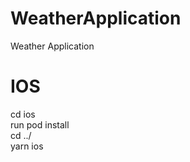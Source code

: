 # WeatherApplication
Weather Application

# IOS
cd ios </br>
run pod install  </br>
cd ../ </br>
yarn ios
